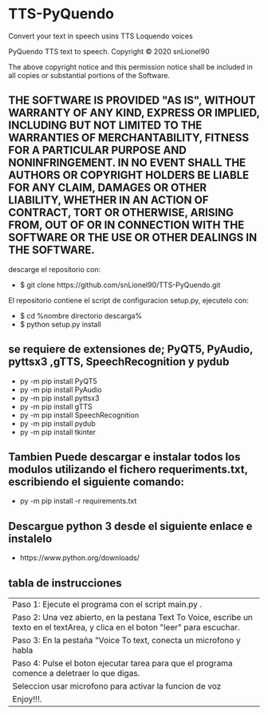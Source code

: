 # TTS-PyQuendo
Convert your text in speech usins TTS Loquendo voices

PyQuendo TTS text to speech.
Copyright © 2020 snLionel90

The above copyright notice and this permission notice shall be included in all
copies or substantial portions of the Software.

THE SOFTWARE IS PROVIDED "AS IS", WITHOUT WARRANTY OF ANY KIND, EXPRESS OR
IMPLIED, INCLUDING BUT NOT LIMITED TO THE WARRANTIES OF MERCHANTABILITY,
FITNESS FOR A PARTICULAR PURPOSE AND NONINFRINGEMENT. IN NO EVENT SHALL THE
AUTHORS OR COPYRIGHT HOLDERS BE LIABLE FOR ANY CLAIM, DAMAGES OR OTHER
LIABILITY, WHETHER IN AN ACTION OF CONTRACT, TORT OR OTHERWISE, ARISING FROM,
OUT OF OR IN CONNECTION WITH THE SOFTWARE OR THE USE OR OTHER DEALINGS IN THE
SOFTWARE.
------------------------------------------------------------------------------------------
descarge el repositorio con:
<ul><li>$ git clone https://github.com/snLionel90/TTS-PyQuendo.git</li></ul> 

El repositorio contiene el script de configuracion setup.py, ejecutelo con:
<ul>
  <li>$ cd %nombre directorio descarga% </li>
  <li>$ python setup.py install</li>
 </ul>

<h2>se requiere de extensiones de; PyQT5, PyAudio, pyttsx3 ,gTTS, SpeechRecognition y pydub</h2>
<ul>
  <li>py -m pip install PyQT5</li> 
  <li>py -m pip install PyAudio</li>
  <li>py -m pip install pyttsx3</li>
  <li>py -m pip install gTTS</li>
  <li>py -m pip install SpeechRecognition</li>
  <li>py -m pip install pydub</li>
  <li>py -m pip install tkinter</li>
</ul>
<h2> Tambien Puede descargar e instalar todos los modulos utilizando el fichero requeriments.txt, escribiendo el siguiente comando: </h2> 
<ul>
  <li> py -m pip install -r requirements.txt</li>
</ul>

<h2>Descargue python 3 desde el siguiente enlace e instalelo</h2>
<ul><li>https://www.python.org/downloads/ </li></ul>

<h2>tabla de instrucciones</h2>
<center><table>
  <tr>
    <td>Paso 1: Ejecute el programa con el script main.py .</td>
  <tr>
    <td>Paso 2: Una vez abierto, en la pestana Text To Voice, escribe un texto en el textArea, y clica en el boton "leer" para escuchar. </td>
  <tr>
    <td>Paso 3: En la pestaña "Voice To text, conecta un microfono y habla </td>
  <tr>
    <td>Paso 4: Pulse el boton ejecutar tarea para que el programa comence a deletraer lo que digas.</td>
  <tr>
    <td> Seleccion usar microfono para activar la funcion de voz </td>
  <tr>
    <td>Enjoy!!!.</td>
  </tr>
</table>  
  



